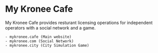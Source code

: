 # My Kronee Cafe
My Kronee Cafe provides resturant licensing operations for independent operators with a social network and a game.

	- mykronee.cafe (Main website)
	- mykronee.com (Social Network)
	- mykronee.city (City Simulation Game)

